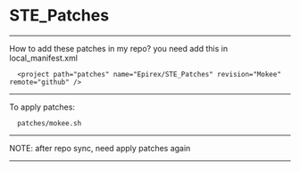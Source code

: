 STE_Patches
===============


--------------------------------------------------------------

How to add these patches in my repo? you need add this in local_manifest.xml

      <project path="patches" name="Epirex/STE_Patches" revision="Mokee" remote="github" />

--------------------------------------------------------------

To apply patches:

      patches/mokee.sh
      
--------------------------------------------------------------

NOTE: after repo sync, need apply patches again

--------------------------------------------------------------
